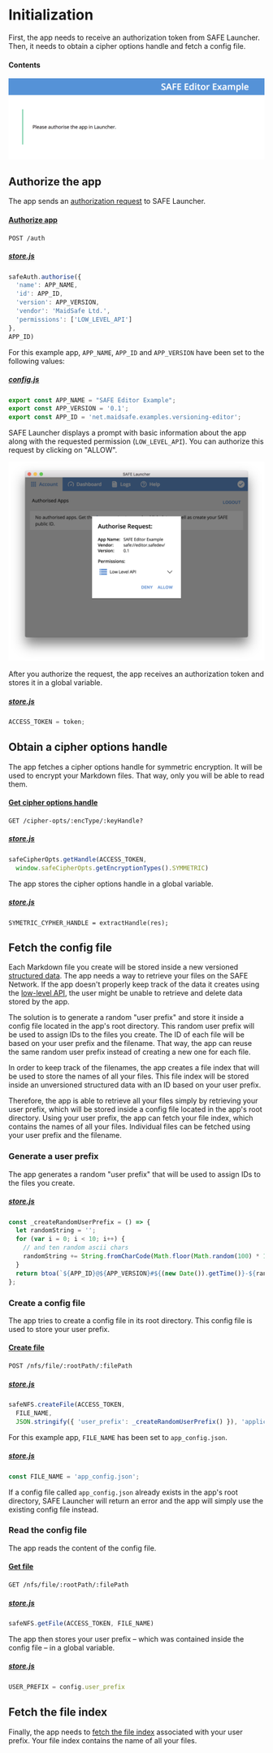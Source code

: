 # Initialization

First, the app needs to receive an authorization token from SAFE Launcher. Then, it needs to obtain a cipher options handle and fetch a config file.

#### Contents

<!-- toc -->

![Authorize app](img/authorize-app.png)

## Authorize the app

The app sends an [authorization request](https://api.safedev.org/auth/) to SAFE Launcher.

#### [Authorize app](https://api.safedev.org/auth/authorize-app.html)

```
POST /auth
```

##### [store.js](https://github.com/shankar2105/safe_examples_private/blob/ben_versioning_editor/versioning_editor/src/store.js#L77-L84)

```js
safeAuth.authorise({
  'name': APP_NAME,
  'id': APP_ID,
  'version': APP_VERSION,
  'vendor': 'MaidSafe Ltd.',
  'permissions': ['LOW_LEVEL_API']
},
APP_ID)
```

For this example app, `APP_NAME`, `APP_ID` and `APP_VERSION` have been set to the following values:

##### [config.js](https://github.com/shankar2105/safe_examples_private/blob/ben_versioning_editor/versioning_editor/src/config.js#L10-L12)

```js
export const APP_NAME = "SAFE Editor Example";
export const APP_VERSION = '0.1';
export const APP_ID = 'net.maidsafe.examples.versioning-editor';
```

SAFE Launcher displays a prompt with basic information about the app along with the requested permission (`LOW_LEVEL_API`). You can authorize this request by clicking on "ALLOW".

![Authorization](img/authorization.png)

After you authorize the request, the app receives an authorization token and stores it in a global variable.

##### [store.js](https://github.com/shankar2105/safe_examples_private/blob/ben_versioning_editor/versioning_editor/src/store.js#L92)

```js
ACCESS_TOKEN = token;
```

## Obtain a cipher options handle

The app fetches a cipher options handle for symmetric encryption. It will be used to encrypt your Markdown files. That way, only you will be able to read them.

#### [Get cipher options handle](https://api.safedev.org/low-level-api/cipher-options/get-cipher-options-handle.html)

```
GET /cipher-opts/:encType/:keyHandle?
```

##### [store.js](https://github.com/shankar2105/safe_examples_private/blob/ben_versioning_editor/versioning_editor/src/store.js#L31-L32)

```js
safeCipherOpts.getHandle(ACCESS_TOKEN,
  window.safeCipherOpts.getEncryptionTypes().SYMMETRIC)
```

The app stores the cipher options handle in a global variable.

##### [store.js](https://github.com/shankar2105/safe_examples_private/blob/ben_versioning_editor/versioning_editor/src/store.js#L34)

```
SYMETRIC_CYPHER_HANDLE = extractHandle(res);
```

## Fetch the config file

Each Markdown file you create will be stored inside a new versioned [structured data](https://api.safedev.org/low-level-api/structured-data/). The app needs a way to retrieve your files on the SAFE Network. If the app doesn't properly keep track of the data it creates using the [low-level API](https://api.safedev.org/low-level-api/), the user might be unable to retrieve and delete data stored by the app.

The solution is to generate a random "user prefix" and store it inside a config file located in the app's root directory. This random user prefix will be used to assign IDs to the files you create. The ID of each file will be based on your user prefix and the filename. That way, the app can reuse the same random user prefix instead of creating a new one for each file.

In order to keep track of the filenames, the app creates a file index that will be used to store the names of all your files. This file index will be stored inside an unversioned structured data with an ID based on your user prefix.

Therefore, the app is able to retrieve all your files simply by retrieving your user prefix, which will be stored inside a config file located in the app's root directory. Using your user prefix, the app can fetch your file index, which contains the names of all your files. Individual files can be fetched using your user prefix and the filename.

### Generate a user prefix

The app generates a random "user prefix" that will be used to assign IDs to the files you create.

##### [store.js](https://github.com/shankar2105/safe_examples_private/blob/ben_versioning_editor/versioning_editor/src/store.js#L21-L28)

```js
const _createRandomUserPrefix = () => {
  let randomString = '';
  for (var i = 0; i < 10; i++) {
    // and ten random ascii chars
    randomString += String.fromCharCode(Math.floor(Math.random(100) * 100));
  }
  return btoa(`${APP_ID}@${APP_VERSION}#${(new Date()).getTime()}-${randomString}`);
};
```

### Create a config file

The app tries to create a config file in its root directory. This config file is used to store your user prefix.

#### [Create file](https://api.safedev.org/nfs/file/create-file.html)

```
POST /nfs/file/:rootPath/:filePath
```

##### [store.js](https://github.com/shankar2105/safe_examples_private/blob/ben_versioning_editor/versioning_editor/src/store.js#L43-L46)

```js
safeNFS.createFile(ACCESS_TOKEN,
  FILE_NAME,
  JSON.stringify({ 'user_prefix': _createRandomUserPrefix() }), 'application/json')
```

For this example app, `FILE_NAME` has been set to `app_config.json`.

##### [store.js](https://github.com/shankar2105/safe_examples_private/blob/ben_versioning_editor/versioning_editor/src/store.js#L42)

```js
const FILE_NAME = 'app_config.json';
```

If a config file called `app_config.json` already exists in the app's root directory, SAFE Launcher will return an error and the app will simply use the existing config file instead.

### Read the config file

The app reads the content of the config file.

#### [Get file](https://api.safedev.org/nfs/file/get-file.html)

```
GET /nfs/file/:rootPath/:filePath
```

##### [store.js](https://github.com/shankar2105/safe_examples_private/blob/ben_versioning_editor/versioning_editor/src/store.js#L48)

```js
safeNFS.getFile(ACCESS_TOKEN, FILE_NAME)
```

The app then stores your user prefix – which was contained inside the config file – in a global variable.

##### [store.js](https://github.com/shankar2105/safe_examples_private/blob/ben_versioning_editor/versioning_editor/src/store.js#L50)

```js
USER_PREFIX = config.user_prefix
```

## Fetch the file index

Finally, the app needs to [fetch the file index](fetch-file-index.md) associated with your user prefix. Your file index contains the name of all your files.
